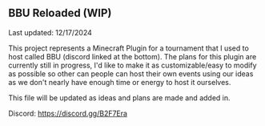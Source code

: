 ## BBU Reloaded (WIP)
Last updated: 12/17/2024

This project represents a Minecraft Plugin for a tournament that I used to host called BBU (discord linked at the
bottom). The plans for this plugin are currently still in progress, I'd like to make it as customizable/easy to modify
as possible so other can people can host their own events using our ideas as we don't nearly have enough time or energy
to host it ourselves.

This file will be updated as ideas and plans are made and added in.

Discord: https://discord.gg/B2F7Era
